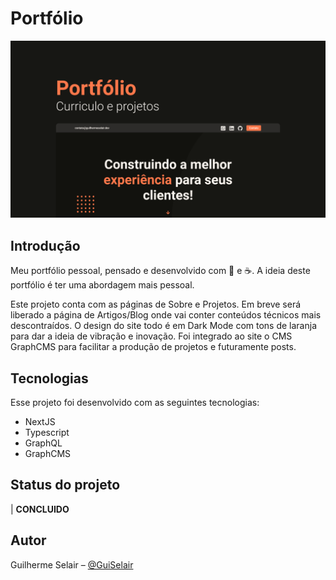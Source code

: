 # **Portfólio**

![](.github/cover.png)

## **Introdução**
Meu portfólio pessoal, pensado e desenvolvido com 💜 e ☕. A ideia deste portfólio é ter uma abordagem mais pessoal.

Este projeto conta com as páginas de Sobre e Projetos. Em breve será liberado a página de Artigos/Blog onde vai conter conteúdos técnicos mais descontraídos. O design do site todo é em Dark Mode com tons de laranja para dar a ideia de vibração e inovação. Foi integrado ao site o CMS GraphCMS para facilitar a produção de projetos e futuramente posts.

## **Tecnologias**
Esse projeto foi desenvolvido com as seguintes tecnologias:
 - NextJS
 - Typescript
 - GraphQL
 - GraphCMS

## **Status do projeto**
 | **CONCLUIDO**

## **Autor**
Guilherme Selair – [@GuiSelair](https://github.com/GuiSelair)
